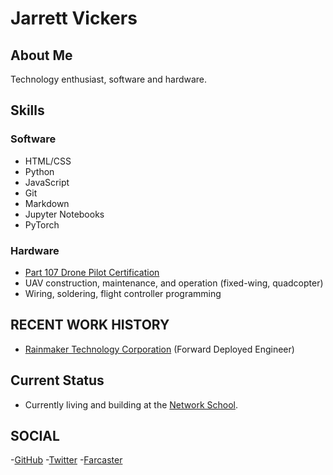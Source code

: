# Jarrett Vickers

## About Me
Technology enthusiast, software and hardware.

## Skills
### Software
- HTML/CSS
- Python
- JavaScript
- Git
- Markdown
- Jupyter Notebooks
- PyTorch

### Hardware
- [Part 107 Drone Pilot Certification](https://www.faa.gov/uas/commercial_operators)
- UAV construction, maintenance, and operation (fixed-wing, quadcopter)
- Wiring, soldering, flight controller programming

## RECENT WORK HISTORY

- [Rainmaker Technology Corporation](https://www.rainmaker.com/) (Forward Deployed Engineer)

## Current Status
- Currently living and building at the [Network School](https://ns.com/).

## SOCIAL

-[GitHub](https://github.com/JR-Vickers)
-[Twitter](https://twitter.com/0xJarrett)
-[Farcaster](https://warpcast.com/jarrett)